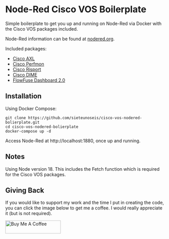 # Node-Red Cisco VOS Boilerplate

Simple boilerplate to get you up and running on Node-Red via Docker with the Cisco VOS packages included.

Node-Red information can be found at [nodered.org](https://nodered.org/).

Included packages:

 - [Cisco AXL](https://www.npmjs.com/package/cisco-axl)
 - [Cisco Perfmon](https://www.npmjs.com/package/cisco-perfmon)
 - [Cisco Risport](https://www.npmjs.com/package/cisco-risport)
 - [Cisco DIME](https://www.npmjs.com/package/cisco-dime)
 - [FlowFuse Dashboard 2.0](https://github.com/FlowFuse/node-red-dashboard)

## Installation

Using Docker Compose:

```
git clone https://github.com/sieteunoseis/cisco-vos-nodered-bolierplate.git
cd cisco-vos-nodered-bolierplate
docker-compose up -d
```

Access Node-Red at http://localhost:1880, once up and running.

## Notes 

Using Node version 18. This includes the Fetch function which is required for the Cisco VOS packages.

## Giving Back

If you would like to support my work and the time I put in creating the code, you can click the image below to get me a coffee. I would really appreciate it (but is not required).

<a href="https://www.buymeacoffee.com/automatebldrs" target="_blank"><img src="https://cdn.buymeacoffee.com/buttons/default-orange.png" alt="Buy Me A Coffee" height="41" width="174"></a>